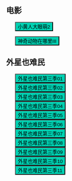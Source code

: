 
## 电影

* <button class="btn btn-link" onclick="play('https://xlzycdn1.sy-precise.com:65/20220802/N4gsLyzX/2602kb/hls/index.m3u8')">小黄人大眼萌2</button>

* <button class="btn btn-link" onclick="play('https://hnzy3.hnzycdn.com:65/20220530/xct90XrH/index.m3u8')">神奇动物在哪里III</button>

## 外星也难民

* <button class="btn btn-link" onclick="play('https://xlzy5.xlzya.com:65/20220715/FHPDWuiY/2305kb/hls/index.m3u8')">外星也难民第三季01</button>
* <button class="btn btn-link" onclick="play('https://xlzy5.xlzya.com:65/20220715/xKhTPPpL/2340kb/hls/index.m3u8')">外星也难民第三季02</button>
* <button class="btn btn-link" onclick="play('https://xlzy5.xlzya.com:65/20220715/wLrFPQRX/2327kb/hls/index.m3u8')">外星也难民第三季03</button>
* <button class="btn btn-link" onclick="play('https://xlzy5.xlzya.com:65/20220721/B3AJ1tOZ/2367kb/hls/index.m3u8')">外星也难民第三季04</button>
* <button class="btn btn-link" onclick="play('https://xlzy5.xlzya.com:65/20220723/Zf3vpbtK/2360kb/hls/index.m3u8')">外星也难民第三季05</button>
* <button class="btn btn-link" onclick="play('https://xlzy5.xlzya.com:65/20220724/Vg3LDBCv/2369kb/hls/index.m3u8')">外星也难民第三季06</button>
* <button class="btn btn-link" onclick="play('https://xlzy5.xlzya.com:65/20220726/UcbtosRV/2331kb/hls/index.m3u8')">外星也难民第三季07</button>
* <button class="btn btn-link" onclick="play('https://xlzy5.xlzya.com:65/20220727/I28MsWJC/2345kb/hls/index.m3u8')">外星也难民第三季08</button>
* <button class="btn btn-link" onclick="play('https://xlzy5.xlzya.com:65/20220730/WrM9oRuI/2372kb/hls/index.m3u8')">外星也难民第三季09</button>
* <button class="btn btn-link" onclick="play('https://xlzy5.xlzya.com:65/20220730/acUuUARE/2362kb/hls/index.m3u8')">外星也难民第三季10</button>
* <button class="btn btn-link" onclick="play('https://xlzy5.xlzya.com:65/20220807/h2e03NTD/2335kb/hls/index.m3u8')">外星也难民第三季11</button>

<style>
  .btn-link {
    background: hsl(171, 100%, 41%);
  }

  .btn-link:hover {
    background: hsl(48, 100%, 67%);
  }

  ul {
    list-style-type: none;
  }

  section.page-header {
    display: none;    
	}
</style>

<script>
  document.title = "电影";

  function play(url) {
    window.location.href = "/tv/?url=" + url;
  }
</script>
